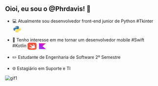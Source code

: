 

## Oioi, eu sou o @Phrdavis! 🖖

- 💻 Atualmente sou desenvolvedor front-end junior de Python #Tkinter <img align="center" alt="Rosa-Python" height="25" width="30" src="https://raw.githubusercontent.com/devicons/devicon/master/icons/python/python-original.svg"> 

- 📲 Tenho interesse em me tornar um desenvolvedor mobile #Swift #Kotlin <img align="center" alt="Rosa-Python" height="25" width="30" src="https://raw.githubusercontent.com/devicons/devicon/master/icons/swift/swift-original.svg">  <img align="center" alt="Rosa-Python" height="25" width="30" src="https://raw.githubusercontent.com/devicons/devicon/master/icons/kotlin/kotlin-original.svg"> 

- ✏️ Estudante de Engenharia de Software 2º Semestre

- 🌐 Estagiário em Suporte e TI

![gif1](https://user-images.githubusercontent.com/105741181/180996193-5b71986c-93d8-492e-8c43-c426c9844574.gif)
